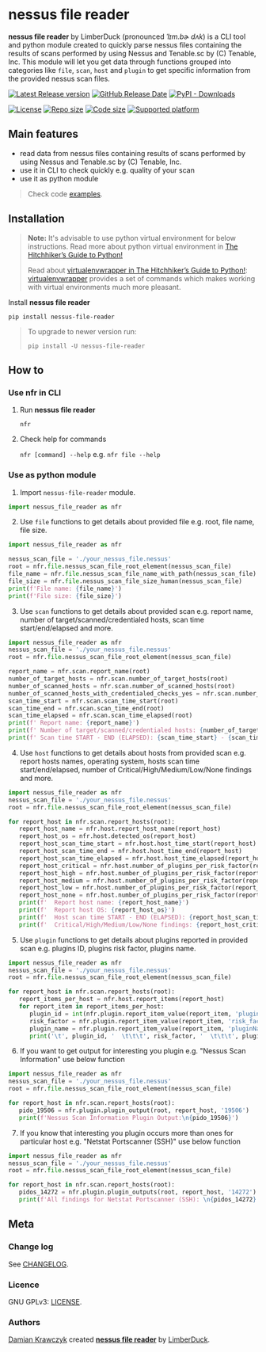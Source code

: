 # nessus file reader

**nessus file reader** by LimberDuck (pronounced *ˈlɪm.bɚ dʌk*) is a CLI tool 
and python module created to quickly parse nessus files containing the results 
of scans performed by using Nessus and Tenable.sc by (C) Tenable, Inc. This module will let 
you get data through functions grouped into categories like `file`, `scan`, `host` 
and `plugin` to get specific information from the provided nessus scan files.

[![Latest Release version](https://img.shields.io/github/v/release/LimberDuck/nessus-file-reader?label=Latest%20release)](https://github.com/LimberDuck/nessus-file-reader/releases)
[![GitHub Release Date](https://img.shields.io/github/release-date/limberduck/nessus-file-reader?label=released&logo=GitHub)](https://github.com/LimberDuck/nessus-file-reader/releases)
[![PyPI - Downloads](https://img.shields.io/pypi/dm/nessus-file-reader?logo=PyPI)](https://pypistats.org/packages/nessus-file-reader)

[![License](https://img.shields.io/github/license/LimberDuck/nessus-file-reader.svg)](https://github.com/LimberDuck/nessus-file-reader/blob/master/LICENSE)
[![Repo size](https://img.shields.io/github/repo-size/LimberDuck/nessus-file-reader.svg)](https://github.com/LimberDuck/nessus-file-reader)
[![Code size](https://img.shields.io/github/languages/code-size/LimberDuck/nessus-file-reader.svg)](https://github.com/LimberDuck/nessus-file-reader)
[![Supported platform](https://img.shields.io/badge/platform-windows%20%7C%20macos%20%7C%20linux-lightgrey.svg)](https://github.com/LimberDuck/nessus-file-reader)

## Main features

* read data from nessus files containing results of scans performed by using Nessus and Tenable.sc by (C) Tenable, Inc.
* use it in CLI to check quickly e.g. quality of your scan
* use it as python module

> Check code [examples].


## Installation

> **Note:**
> It's advisable to use python virtual environment for below instructions. Read more about python virtual environment in [The Hitchhiker’s Guide to Python!](https://docs.python-guide.org/dev/virtualenvs/)
> 
>Read about [virtualenvwrapper in The Hitchhiker’s Guide to Python!](https://docs.python-guide.org/dev/virtualenvs/#virtualenvwrapper): [virtualenvwrapper](https://virtualenvwrapper.readthedocs.io) provides a set of commands which makes working with virtual environments much more pleasant.


Install **nessus file reader**
    
`pip install nessus-file-reader`

> To upgrade to newer version run:
> 
> `pip install -U nessus-file-reader`


## How to

### Use nfr in CLI

1. Run **nessus file reader**

   `nfr`

2. Check help for commands
   
   `nfr [command] --help` e.g. `nfr file --help`

### Use as python module

1. Import `nessus-file-reader` module.
   
```python
import nessus_file_reader as nfr
```

2. Use `file` functions to get details about provided file e.g. root, file name, file size.
   
```python
import nessus_file_reader as nfr

nessus_scan_file = './your_nessus_file.nessus'
root = nfr.file.nessus_scan_file_root_element(nessus_scan_file)
file_name = nfr.file.nessus_scan_file_name_with_path(nessus_scan_file)
file_size = nfr.file.nessus_scan_file_size_human(nessus_scan_file)
print(f'File name: {file_name}')
print(f'File size: {file_size}')
```

3. Use `scan` functions to get details about provided scan e.g. report name, number of target/scanned/credentialed hosts, scan time start/end/elapsed and more.

```python
import nessus_file_reader as nfr
nessus_scan_file = './your_nessus_file.nessus'
root = nfr.file.nessus_scan_file_root_element(nessus_scan_file)

report_name = nfr.scan.report_name(root)
number_of_target_hosts = nfr.scan.number_of_target_hosts(root)
number_of_scanned_hosts = nfr.scan.number_of_scanned_hosts(root)
number_of_scanned_hosts_with_credentialed_checks_yes = nfr.scan.number_of_scanned_hosts_with_credentialed_checks_yes(root)
scan_time_start = nfr.scan.scan_time_start(root)
scan_time_end = nfr.scan.scan_time_end(root)
scan_time_elapsed = nfr.scan.scan_time_elapsed(root)
print(f' Report name: {report_name}')
print(f' Number of target/scanned/credentialed hosts: {number_of_target_hosts}/{number_of_scanned_hosts}/{number_of_scanned_hosts_with_credentialed_checks_yes}')
print(f' Scan time START - END (ELAPSED): {scan_time_start} - {scan_time_end} ({scan_time_elapsed})')
```

4. Use `host` functions to get details about hosts from provided scan e.g. report hosts names, operating system, hosts scan time start/end/elapsed, number of Critical/High/Medium/Low/None findings and more.

```python
import nessus_file_reader as nfr
nessus_scan_file = './your_nessus_file.nessus'
root = nfr.file.nessus_scan_file_root_element(nessus_scan_file)

for report_host in nfr.scan.report_hosts(root):
   report_host_name = nfr.host.report_host_name(report_host)
   report_host_os = nfr.host.detected_os(report_host)
   report_host_scan_time_start = nfr.host.host_time_start(report_host)
   report_host_scan_time_end = nfr.host.host_time_end(report_host)
   report_host_scan_time_elapsed = nfr.host.host_time_elapsed(report_host)
   report_host_critical = nfr.host.number_of_plugins_per_risk_factor(report_host, 'Critical')
   report_host_high = nfr.host.number_of_plugins_per_risk_factor(report_host, 'High')
   report_host_medium = nfr.host.number_of_plugins_per_risk_factor(report_host, 'Medium')
   report_host_low = nfr.host.number_of_plugins_per_risk_factor(report_host, 'Low')
   report_host_none = nfr.host.number_of_plugins_per_risk_factor(report_host, 'None')
   print(f'  Report host name: {report_host_name}')
   print(f'  Report host OS: {report_host_os}')
   print(f'  Host scan time START - END (ELAPSED): {report_host_scan_time_start} - {report_host_scan_time_end} ({report_host_scan_time_elapsed})')
   print(f'  Critical/High/Medium/Low/None findings: {report_host_critical}/{report_host_high}/{report_host_medium}/{report_host_low}/{report_host_none}')
```

5. Use `plugin` functions to get details about plugins reported in provided scan e.g. plugins ID, plugins risk factor, plugins name.

```python
import nessus_file_reader as nfr
nessus_scan_file = './your_nessus_file.nessus'
root = nfr.file.nessus_scan_file_root_element(nessus_scan_file)

for report_host in nfr.scan.report_hosts(root):
   report_items_per_host = nfr.host.report_items(report_host)
   for report_item in report_items_per_host:
      plugin_id = int(nfr.plugin.report_item_value(report_item, 'pluginID'))
      risk_factor = nfr.plugin.report_item_value(report_item, 'risk_factor')
      plugin_name = nfr.plugin.report_item_value(report_item, 'pluginName')
      print('\t', plugin_id, '  \t\t\t', risk_factor, '  \t\t\t', plugin_name)
```

6. If you want to get output for interesting you plugin e.g. "Nessus Scan Information" use below function

```python
import nessus_file_reader as nfr
nessus_scan_file = './your_nessus_file.nessus'
root = nfr.file.nessus_scan_file_root_element(nessus_scan_file)

for report_host in nfr.scan.report_hosts(root):
   pido_19506 = nfr.plugin.plugin_output(root, report_host, '19506')
   print(f'Nessus Scan Information Plugin Output:\n{pido_19506}')
```

7. If you know that interesting you plugin occurs more than ones for particular host e.g. "Netstat Portscanner (SSH)" use below function

```python
import nessus_file_reader as nfr
nessus_scan_file = './your_nessus_file.nessus'
root = nfr.file.nessus_scan_file_root_element(nessus_scan_file)

for report_host in nfr.scan.report_hosts(root):
   pidos_14272 = nfr.plugin.plugin_outputs(root, report_host, '14272')
   print(f'All findings for Netstat Portscanner (SSH): \n{pidos_14272}')
```

## Meta

### Change log

See [CHANGELOG].

### Licence

GNU GPLv3: [LICENSE].

### Authors

[Damian Krawczyk] created **[nessus file reader]** by [LimberDuck].

[nessus file reader]: https://limberduck.org/en/latest/tools/nessus-file-reader
[Damian Krawczyk]: https://damiankrawczyk.com
[LimberDuck]: https://limberduck.org
[CHANGELOG]: https://github.com/LimberDuck/nessus-file-reader/blob/master/CHANGELOG.md
[LICENSE]: https://github.com/LimberDuck/nessus-file-reader/blob/master/LICENSE
[examples]: https://github.com/LimberDuck/nessus-file-reader/tree/master/examples
